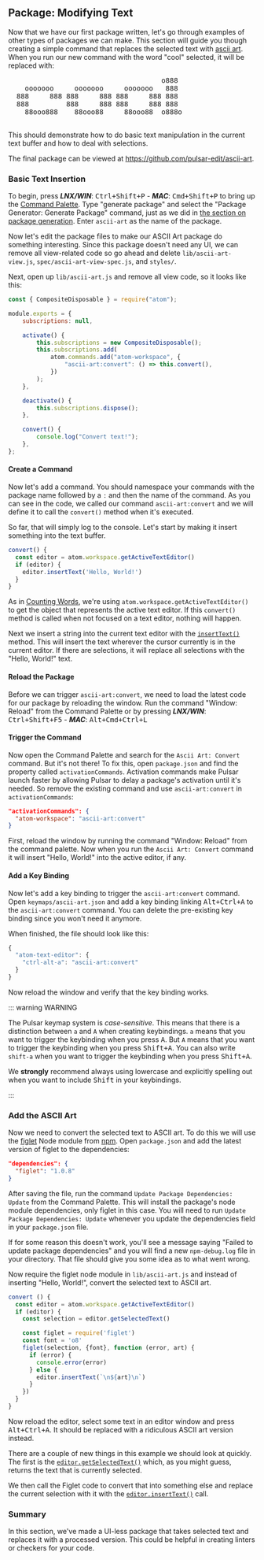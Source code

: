 ## Package: Modifying Text

Now that we have our first package written, let's go through examples of other
types of packages we can make. This section will guide you though creating a
simple command that replaces the selected text with [ascii art](https://en.wikipedia.org/wiki/ASCII_art).
When you run our new command with the word "cool" selected, it will be replaced
with:

<pre>
                                     o888
    ooooooo     ooooooo     ooooooo   888
  888     888 888     888 888     888 888
  888         888     888 888     888 888
    88ooo888    88ooo88     88ooo88  o888o

</pre>

This should demonstrate how to do basic text manipulation in the current text
buffer and how to deal with selections.

The final package can be viewed at https://github.com/pulsar-edit/ascii-art.

### Basic Text Insertion

To begin, press
**_LNX/WIN_**: <kbd>Ctrl+Shift+P</kbd> -
**_MAC_**: <kbd>Cmd+Shift+P</kbd>
to bring up the [Command Palette](https://github.com/pulsar-edit/command-palette).
Type "generate package" and select the "Package Generator: Generate Package"
command, just as we did in [the section on package generation](#package-generator).
Enter `ascii-art` as the name of the package.

Now let's edit the package files to make our ASCII Art package do something
interesting. Since this package doesn't need any UI, we can remove all
view-related code so go ahead and delete `lib/ascii-art-view.js`,
`spec/ascii-art-view-spec.js`, and `styles/`.

Next, open up `lib/ascii-art.js` and remove all view code, so it looks like this:

```js
const { CompositeDisposable } = require("atom");

module.exports = {
	subscriptions: null,

	activate() {
		this.subscriptions = new CompositeDisposable();
		this.subscriptions.add(
			atom.commands.add("atom-workspace", {
				"ascii-art:convert": () => this.convert(),
			})
		);
	},

	deactivate() {
		this.subscriptions.dispose();
	},

	convert() {
		console.log("Convert text!");
	},
};
```

#### Create a Command

Now let's add a command. You should namespace your commands with the package
name followed by a `:` and then the name of the command. As you can see in the
code, we called our command `ascii-art:convert` and we will define it to call
the `convert()` method when it's executed.

So far, that will simply log to the console. Let's start by making it insert
something into the text buffer.

```js
convert() {
  const editor = atom.workspace.getActiveTextEditor()
  if (editor) {
    editor.insertText('Hello, World!')
  }
}
```

As in [Counting Words](#counting-the-words), we're using
`atom.workspace.getActiveTextEditor()` to get the object that represents the
active text editor. If this `convert()` method is called when not focused on a
text editor, nothing will happen.

Next we insert a string into the current text editor with the [`insertText()`](https://atom.io/docs/api/latest/TextEditor#instance-insertText) <!--TODO: Replace with API link once documented)-->
method. This will insert the text wherever the cursor currently is in the
current editor. If there are selections, it will replace all selections with
the "Hello, World!" text.

#### Reload the Package

Before we can trigger `ascii-art:convert`, we need to load the latest code for
our package by reloading the window. Run the command "Window: Reload" from the
Command Palette or by pressing
**_LNX/WIN_**: <kbd>Ctrl+Shift+F5</kbd> -
**_MAC_**: <kbd>Alt+Cmd+Ctrl+L</kbd>

#### Trigger the Command

Now open the Command Palette and search for the `Ascii Art: Convert` command.
But it's not there! To fix this, open `package.json` and find the property
called `activationCommands`. Activation commands make Pulsar launch faster by
allowing Pulsar to delay a package's activation until it's needed. So remove the
existing command and use `ascii-art:convert` in `activationCommands`:

```json
"activationCommands": {
  "atom-workspace": "ascii-art:convert"
}
```

First, reload the window by running the command "Window: Reload" from the
command palette. Now when you run the `Ascii Art: Convert` command it will
insert "Hello, World!" into the active editor, if any.

#### Add a Key Binding

Now let's add a key binding to trigger the `ascii-art:convert` command. Open
`keymaps/ascii-art.json` and add a key binding linking <kbd>Alt+Ctrl+A</kbd> to
the `ascii-art:convert` command. You can delete the pre-existing key binding
since you won't need it anymore.

When finished, the file should look like this:

```js
{
  "atom-text-editor": {
    "ctrl-alt-a": "ascii-art:convert"
  }
}

```

Now reload the window and verify that the key binding works.

::: warning WARNING

The Pulsar keymap system is _case-sensitive_. This means that there is a
distinction between `a` and `A` when creating keybindings. `a` means that you
want to trigger the keybinding when you press <kbd>A</kbd>. But `A` means that
you want to trigger the keybinding when you press <kbd>Shift+A</kbd>. You can
also write `shift-a` when you want to trigger the keybinding when you press
<kbd>Shift+A</kbd>.

We **strongly** recommend always using lowercase and explicitly spelling out
when you want to include <kbd>Shift</kbd> in your keybindings.

:::

### Add the ASCII Art

Now we need to convert the selected text to ASCII art. To do this we will use
the [figlet](https://npmjs.org/package/figlet) Node module from [npm](https://npmjs.org/).
Open `package.json` and add the latest version of figlet to the dependencies:

```json
"dependencies": {
  "figlet": "1.0.8"
}
```

After saving the file, run the command `Update Package Dependencies: Update`
from the Command Palette. This will install the package's node module
dependencies, only figlet in this case. You will need to run `Update Package Dependencies: Update` whenever you update the dependencies field in your
`package.json` file.

If for some reason this doesn't work, you'll see a message saying "Failed to
update package dependencies" and you will find a new `npm-debug.log` file in
your directory. That file should give you some idea as to what went wrong.

Now require the figlet node module in `lib/ascii-art.js` and instead of
inserting "Hello, World!", convert the selected text to ASCII art.

```js
convert () {
  const editor = atom.workspace.getActiveTextEditor()
  if (editor) {
    const selection = editor.getSelectedText()

    const figlet = require('figlet')
    const font = 'o8'
    figlet(selection, {font}, function (error, art) {
      if (error) {
        console.error(error)
      } else {
        editor.insertText(`\n${art}\n`)
      }
    })
  }
}
```

Now reload the editor, select some text in an editor window and press
<kbd>Alt+Ctrl+A</kbd>. It should be replaced with a ridiculous ASCII art version
instead.

There are a couple of new things in this example we should look at quickly. The
first is the [`editor.getSelectedText()`](https://atom.io/docs/api/latest/TextEditor#instance-getSelectedText) <!--TODO: Replace with API link once documented)-->
which, as you might guess, returns the text that is currently selected.

We then call the Figlet code to convert that into something else and replace the
current selection with it with the [`editor.insertText()`](https://atom.io/docs/api/latest/TextEditor#instance-insertText) <!--TODO: Replace with API link once documented)-->
call.

### Summary

In this section, we've made a UI-less package that takes selected text and
replaces it with a processed version. This could be helpful in creating linters
or checkers for your code.
